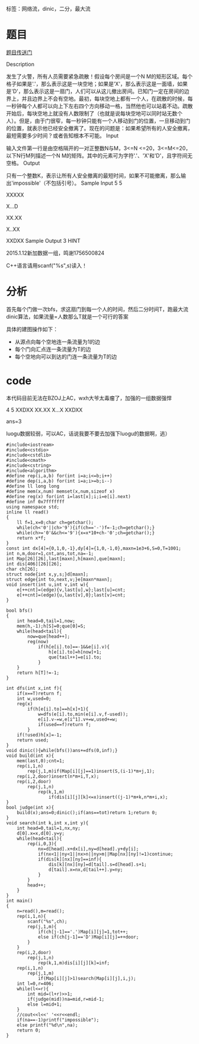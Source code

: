 ﻿---
tags: 
 - 基础算法-二分
 - 网络流-最大流
grammar_cjkRuby: true
catalog: true
layout:  post
header-img: "img/header/P9.jpg"
preview-img: "/img/preview/P29.jpg"
---
标签：网络流，dinic，二分，最大流

# 题目

[题目传送门](http://www.lydsy.com/JudgeOnline/problem.php?id=1189)

Description

发生了火警，所有人员需要紧急疏散！假设每个房间是一个N M的矩形区域。每个格子如果是'.'，那么表示这是一块空地；如果是'X'，那么表示这是一面墙，如果是'D'，那么表示这是一扇门，人们可以从这儿撤出房间。已知门一定在房间的边界上，并且边界上不会有空地。最初，每块空地上都有一个人，在疏散的时候，每一秒钟每个人都可以向上下左右四个方向移动一格，当然他也可以站着不动。疏散开始后，每块空地上就没有人数限制了（也就是说每块空地可以同时站无数个人）。但是，由于门很窄，每一秒钟只能有一个人移动到门的位置，一旦移动到门的位置，就表示他已经安全撤离了。现在的问题是：如果希望所有的人安全撤离，最短需要多少时间？或者告知根本不可能。
Input

输入文件第一行是由空格隔开的一对正整数N与M，3<=N <=20，3<=M<=20，以下N行M列描述一个N M的矩阵。其中的元素可为字符'.'、'X'和'D'，且字符间无空格。
Output

只有一个整数K，表示让所有人安全撤离的最短时间，如果不可能撤离，那么输出'impossible'（不包括引号）。
Sample Input
5 5  

XXXXX

X...D

XX.XX

X..XX

XXDXX
Sample Output
3
HINT

2015.1.12新加数据一组，鸣谢1756500824

C++语言请用scanf("%s",s)读入！

# 分析

首先每个门做一次bfs，求这扇门到每一个人的时间，然后二分时间T，跑最大流dinic算法，如果流量=人数那么T就是一个可行的答案

具体的建图操作如下：

- 从源点向每个空地连一条流量为1的边
- 每个门向汇点连一条流量为T的边
- 每个空地向可以到达的门连一条流量为T的边

# code

本代码目前无法在BZOJ上AC，wxh大爷太毒瘤了，加强的一组数据强悍

4 5
XXDXX
XX.XX
X...X
XXDXX

ans=3 

luogu数据较弱，可以AC，话说我要不要去加强下luogu的数据啊，逃）

```
#include<iostream>
#include<cstdio>
#include<cstdlib>
#include<cmath>
#include<cstring>
#include<algorithm>
#define rep(i,a,b) for(int i=a;i<=b;i++)
#define dep(i,a,b) for(int i=a;i>=b;i--)
#define ll long long
#define mem(x,num) memset(x,num,sizeof x)
#define reg(x) for(int i=last[x];i;i=e[i].next)
#define inf 0x7fffffff
using namespace std;
inline ll read()
{
	ll f=1,x=0;char ch=getchar();
	while(ch<'0'||ch>'9'){if(ch=='-')f=-1;ch=getchar();}
	while(ch>='0'&&ch<='9'){x=x*10+ch-'0';ch=getchar();}
	return x*f;
}
const int dx[4]={0,1,0,-1},dy[4]={1,0,-1,0},maxn=1e3+6,S=0,T=1001;
int n,m,door=1,cnt,ans,tot,na=-1;
int Map[26][26],last[maxn],h[maxn],que[maxn];
int dis[406][26][26];
char ch[26];
struct node{int x,y,s;}d[maxn];
struct edge{int to,next,v;}e[maxn*maxn]; 
void insert(int u,int v,int w){
	e[++cnt]=(edge){v,last[u],w};last[u]=cnt;
	e[++cnt]=(edge){u,last[v],0};last[v]=cnt;
}

bool bfs()
{
	int head=0,tail=1,now;
	mem(h,-1);h[S]=0;que[0]=S;
	while(head<tail){
		now=que[head++];
		reg(now)
			if(h[e[i].to]==-1&&e[i].v){
				h[e[i].to]=h[now]+1;
				que[tail++]=e[i].to;
			}
	}
	return h[T]!=-1;
}

int dfs(int x,int f){
	if(x==T)return f;
	int w,used=0;
	reg(x)
		if(h[e[i].to]==h[x]+1){
			w=dfs(e[i].to,min(e[i].v,f-used));
			e[i].v-=w,e[i^1].v+=w,used+=w;
			if(used==f)return f;
		}
	if(!used)h[x]=-1;
	return used;
}
void dinic(){while(bfs())ans+=dfs(0,inf);}
void build(int x){
	mem(last,0);cnt=1;
	rep(i,1,n)
		rep(j,1,m)if(Map[i][j]==1)insert(S,(i-1)*m+j,1);
	rep(i,2,door)insert(n*m+i,T,x);
	rep(i,2,door)
		rep(j,1,n)
			rep(k,1,m)
				if(dis[i][j][k]<=x)insert((j-1)*m+k,n*m+i,x);
}
bool judge(int x){
	build(x);ans=0;dinic();if(ans==tot)return 1;return 0;
}
void search(int k,int x,int y){
	int head=0,tail=1,nx,ny;
	d[0].x=x,d[0].y=y;
	while(head<tail){
		rep(i,0,3){
			nx=d[head].x+dx[i],ny=d[head].y+dy[i];
			if(nx<1||ny<1||nx>n||ny>m||Map[nx][ny]!=1)continue;
			if(dis[k][nx][ny]==inf){
				dis[k][nx][ny]=d[tail].s=d[head].s+1;
				d[tail].x=nx,d[tail++].y=ny;
			}
		}
		head++;
	}
}
int main()
{
	n=read(),m=read();
	rep(i,1,n){
		scanf("%s",ch);
		rep(j,1,m){
			if(ch[j-1]=='.')Map[i][j]=1,tot++;
			else if(ch[j-1]=='D')Map[i][j]=++door;
		}
	}
	rep(i,2,door)
		rep(j,1,n)
			rep(k,1,m)dis[i][j][k]=inf;
	rep(i,1,n)
		rep(j,1,m)
			if(Map[i][j]>1)search(Map[i][j],i,j);
	int l=0,r=406;
	while(l<=r){
		int mid=(l+r)>>1;
		if(judge(mid))na=mid,r=mid-1;
		else l=mid+1;
	}
	//cout<<l<<' '<<r<<endl;
	if(na==-1)printf("impossible");
	else printf("%d\n",na);
	return 0;
}

```

